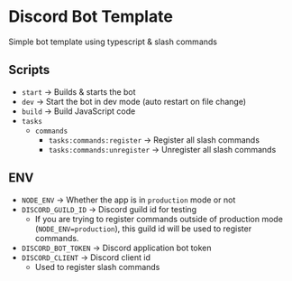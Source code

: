 # Discord Bot Template

Simple bot template using typescript & slash commands

## Scripts

* `start` -> Builds & starts the bot
* `dev` -> Start the bot in dev mode (auto restart on file change)
* `build` -> Build JavaScript code
* `tasks`
  * `commands`
    * `tasks:commands:register` -> Register all slash commands
    * `tasks:commands:unregister` -> Unregister all slash commands

## ENV

* `NODE_ENV` -> Whether the app is in `production` mode or not
* `DISCORD_GUILD_ID` -> Discord guild id for testing
  * If you are trying to register commands outside of production mode (`NODE_ENV=production`), this guild id will be used to register commands.
* `DISCORD_BOT_TOKEN` -> Discord application bot token
* `DISCORD_CLIENT` -> Discord client id
  * Used to register slash commands